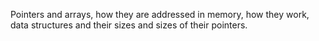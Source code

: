 Pointers and arrays, how they are addressed in memory, 
how they work, data structures and their sizes and sizes of their pointers.
